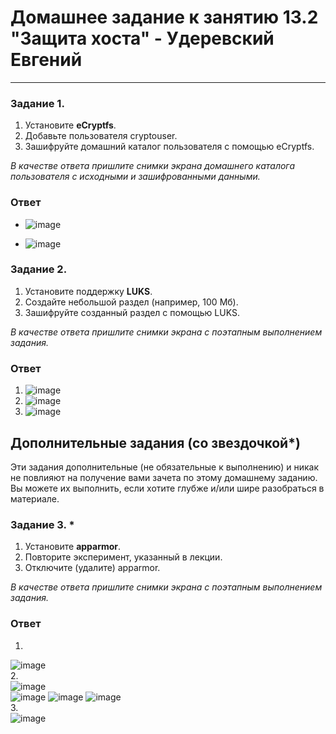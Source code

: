 # Домашнее задание к занятию 13.2 "Защита хоста" - Удеревский Евгений


------

### Задание 1.

1. Установите **eCryptfs**.
2. Добавьте пользователя cryptouser.
3. Зашифруйте домашний каталог пользователя с помощью eCryptfs.

*В качестве ответа  пришлите снимки экрана домашнего каталога пользователя с исходными и зашифрованными данными.*  

### Ответ

- ![image](https://user-images.githubusercontent.com/105911902/198590576-a3f8c343-76fd-4f16-82a4-07c90da03e53.png)   

- ![image](https://user-images.githubusercontent.com/105911902/198590644-eb793854-6c16-4254-8dc9-2cd70f5425c5.png)


### Задание 2.

1. Установите поддержку **LUKS**.
2. Создайте небольшой раздел (например, 100 Мб).
3. Зашифруйте созданный раздел с помощью LUKS.

*В качестве ответа пришлите снимки экрана с поэтапным выполнением задания.*
### Ответ   

1. ![image](https://user-images.githubusercontent.com/105911902/198607823-1cc5e4fa-b8da-45ec-8224-21119d0189c4.png)
2. ![image](https://user-images.githubusercontent.com/105911902/198608348-571630d8-2afd-4733-a98c-1ac47f53f377.png)
3. ![image](https://user-images.githubusercontent.com/105911902/198963918-212916c0-0fcb-46cd-89e4-706d6e634141.png)


## Дополнительные задания (со звездочкой*)

Эти задания дополнительные (не обязательные к выполнению) и никак не повлияют на получение вами зачета по этому домашнему заданию. Вы можете их выполнить, если хотите глубже и/или шире разобраться в материале.

### Задание 3. *

1. Установите **apparmor**.
2. Повторите эксперимент, указанный в лекции.
3. Отключите (удалите) apparmor.


*В качестве ответа пришлите снимки экрана с поэтапным выполнением задания.*

### Ответ 

1.   
![image](https://user-images.githubusercontent.com/105911902/199007831-5a22d218-a090-4f04-a032-1adb8b5e3ba7.png)   
2.   
![image](https://user-images.githubusercontent.com/105911902/199011817-cd2af65d-b177-4b1a-bdf6-c2ebf524d889.png)   
![image](https://user-images.githubusercontent.com/105911902/199011834-d72e1e2f-e800-4a40-a7ab-d243d8754675.png)
![image](https://user-images.githubusercontent.com/105911902/199007927-182cf20f-4bd5-4ebb-8180-00158feffaa4.png)
![image](https://user-images.githubusercontent.com/105911902/199008111-ee913acc-f7c2-422b-b389-6b566b07a5b2.png)   
3.    
![image](https://user-images.githubusercontent.com/105911902/199010367-f168f840-9822-4798-845e-74b260550834.png)







